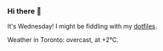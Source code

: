 ### Hi there :wave:

It's Wednesday! I might be fiddling with my [dotfiles](https://github.com/bewuethr/dotfiles).

Weather in Toronto: overcast, at +2°C.
